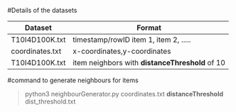 #Details of the datasets


|Dataset| Format|
|-------|-------|
|T10I4D100K.txt|  timestamp/rowID item 1, item 2, .....|
|coordinates.txt| x-coordinates,y-coordinates|
|T10I4D100K.txt|item neighbors with **distanceThreshold** of 10|


#command to generate neighbours for items
> python3 neighbourGenerator.py coordinates.txt **distanceThreshold** dist_threshold.txt
